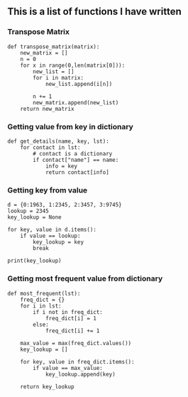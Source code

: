 ## This is a list of functions I have written


### Transpose Matrix
```
def transpose_matrix(matrix):
    new_matrix = []
    n = 0
    for x in range(0,len(matrix[0])):
        new_list = []
        for i in matrix:
            new_list.append(i[n])
    
        n += 1
        new_matrix.append(new_list)
    return new_matrix
```

### Getting value from key in dictionary
```
def get_details(name, key, lst):
    for contact in lst:
        # contact is a dictionary
        if contact["name"] == name:
            info = key
            return contact[info]
```

### Getting key from value 
```
d = {0:1963, 1:2345, 2:3457, 3:9745}
lookup = 2345
key_lookup = None

for key, value in d.items():
    if value == lookup:
        key_lookup = key
        break
        
print(key_lookup)
```

### Getting most frequent value from dictionary
```
def most_frequent(lst):
    freq_dict = {}
    for i in lst: 
        if i not in freq_dict:
            freq_dict[i] = 1
        else:
            freq_dict[i] += 1
            
    max_value = max(freq_dict.values())
    key_lookup = []
    
    for key, value in freq_dict.items():
        if value == max_value:
            key_lookup.append(key)
            
    return key_lookup
```
